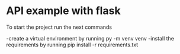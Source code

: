 # API example with flask

To start the project run the next commands

-create a virtual environment by running py -m venv venv
-install the requirements by running pip install -r requirements.txt

